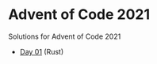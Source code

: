 # Advent of Code 2021

Solutions for Advent of Code 2021

- [Day 01](https://github.com/illbexyz/advent-of-code-2021/tree/main/day-01/src/main.rs) (Rust)
